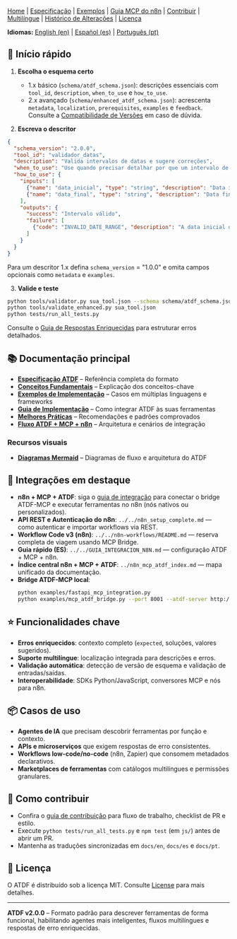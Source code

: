 [Home](index.md) | [Especificação](specification.md) | [Exemplos](examples.md) | [Guia MCP do n8n](n8n_mcp_server_guide.md) | [Contribuir](contributing.md) | [Multilíngue](multilingual.md) | [Histórico de Alterações](changelog.md) | [Licença](license.md)

**Idiomas:** [English (en)](../en/index.md) | [Español (es)](../es/index.md) | [Português (pt)](index.md)

## 🚀 Início rápido

1. **Escolha o esquema certo**
   - 1.x básico (`schema/atdf_schema.json`): descrições essenciais com `tool_id`, `description`, `when_to_use` e `how_to_use`.
   - 2.x avançado (`schema/enhanced_atdf_schema.json`): acrescenta `metadata`, `localization`, `prerequisites`, `examples` e `feedback`.
   Consulte a [Compatibilidade de Versões](../web/versions.html) em caso de dúvida.

2. **Escreva o descritor**

```json
{
  "schema_version": "2.0.0",
  "tool_id": "validador_datas",
  "description": "Valida intervalos de datas e sugere correções",
  "when_to_use": "Use quando precisar detalhar por que um intervalo de datas é inválido",
  "how_to_use": {
    "inputs": [
      {"name": "data_inicial", "type": "string", "description": "Data inicial ISO 8601", "required": true},
      {"name": "data_final", "type": "string", "description": "Data final ISO 8601", "required": true}
    ],
    "outputs": {
      "success": "Intervalo válido",
      "failure": [
        {"code": "INVALID_DATE_RANGE", "description": "A data inicial deve ser menor que a final"}
      ]
    }
  }
}
```

Para um descritor 1.x defina `schema_version` = "1.0.0" e omita campos opcionais como `metadata` e `examples`.

3. **Valide e teste**

```bash
python tools/validator.py sua_tool.json --schema schema/atdf_schema.json
python tools/validate_enhanced.py sua_tool.json
python tests/run_all_tests.py
```

Consulte o [Guia de Respostas Enriquecidas](enriched_responses_guide.md) para estruturar erros detalhados.

## 📚 Documentação principal
- **[Especificação ATDF](../docs/ATDF_SPECIFICATION.md)** – Referência completa do formato
- **[Conceitos Fundamentais](../docs/CONCEPTS.md)** – Explicação dos conceitos-chave
- **[Exemplos de Implementação](../docs/examples.md)** – Casos em múltiplas linguagens e frameworks
- **[Guia de Implementação](IMPLEMENTATION_GUIDE.md)** – Como integrar ATDF às suas ferramentas
- **[Melhores Práticas](BEST_PRACTICES.md)** – Recomendações e padrões comprovados
- **[Fluxo ATDF + MCP + n8n](n8n_mcp_fluxo_integracao.md)** – Arquitetura e cenários de integração

### Recursos visuais
- **[Diagramas Mermaid](../MERMAID_DIAGRAMS.md)** – Diagramas de fluxo e arquitetura do ATDF

## 🔌 Integrações em destaque
- **n8n + MCP + ATDF**: siga o [guia de integração](n8n_mcp_fluxo_integracao.md) para conectar o bridge ATDF-MCP e executar ferramentas no n8n (nós nativos ou personalizados).
- **API REST e Autenticação do n8n**: `../../n8n_setup_complete.md` — como autenticar e importar workflows via REST.
- **Workflow Code v3 (n8n)**: `../../n8n-workflows/README.md` — reserva completa de viagem usando MCP Bridge.
- **Guia rápido (ES)**: `../../GUIA_INTEGRACION_N8N.md` — configuração ATDF + MCP + n8n.
- **Índice central n8n + MCP + ATDF**: `../n8n_mcp_atdf_index.md` — mapa unificado da documentação.
- **Bridge ATDF-MCP local**:
  ```bash
  python examples/fastapi_mcp_integration.py
  python examples/mcp_atdf_bridge.py --port 8001 --atdf-server http://localhost:8000
  ```

## ⭐ Funcionalidades chave
- **Erros enriquecidos**: contexto completo (`expected`, soluções, valores sugeridos).
- **Suporte multilíngue**: localização integrada para descrições e erros.
- **Validação automática**: detecção de versão de esquema e validação de entradas/saídas.
- **Interoperabilidade**: SDKs Python/JavaScript, conversores MCP e nós para n8n.

## 📦 Casos de uso
- **Agentes de IA** que precisam descobrir ferramentas por função e contexto.
- **APIs e microserviços** que exigem respostas de erro consistentes.
- **Workflows low-code/no-code** (n8n, Zapier) que consomem metadados declarativos.
- **Marketplaces de ferramentas** com catálogos multilíngues e permissões granulares.

## 🤝 Como contribuir
- Confira o [guia de contribuição](contributing.md) para fluxo de trabalho, checklist de PR e estilo.
- Execute `python tests/run_all_tests.py` e `npm test` (em `js/`) antes de abrir um PR.
- Mantenha as traduções sincronizadas em `docs/en`, `docs/es` e `docs/pt`.

## 📄 Licença
O ATDF é distribuído sob a licença MIT. Consulte [License](license.md) para mais detalhes.

---

**ATDF v2.0.0** – Formato padrão para descrever ferramentas de forma funcional, habilitando agentes mais inteligentes, fluxos multilíngues e respostas de erro enriquecidas.
